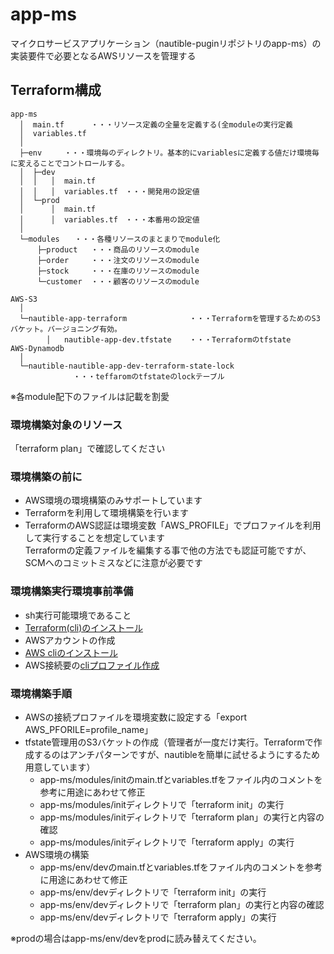 # app-ms

マイクロサービスアプリケーション（nautible-puginリポジトリのapp-ms）の実装要件で必要となるAWSリソースを管理する

## Terraform構成

```text
app-ms
  │  main.tf      ・・・リソース定義の全量を定義する(全moduleの実行定義
  │  variables.tf
  │  
  ├─env     ・・・環境毎のディレクトリ。基本的にvariablesに定義する値だけ環境毎に変えることでコントロールする。
  │  ├─dev
  │  │   │  main.tf
  │  │   │  variables.tf　・・・開発用の設定値
  │  └─prod
  │      │  main.tf
  │      │  variables.tf　・・・本番用の設定値
  │                                      
  └─modules　　・・・各種リソースのまとまりでmodule化
      ├─product   ・・・商品のリソースのmodule
      ├─order     ・・・注文のリソースのmodule
      ├─stock     ・・・在庫のリソースのmodule
      └─customer  ・・・顧客のリソースのmodule

AWS-S3
  │  
  └─nautible-app-terraform              ・・・Terraformを管理するためのS3バケット。バージョニング有効。
        │   nautible-app-dev.tfstate    ・・・Terraformのtfstate
AWS-Dynamodb
  │  
  └─nautible-nautible-app-dev-terraform-state-lock
              ・・・teffaromのtfstateのlockテーブル
```

※各module配下のファイルは記載を割愛

### 環境構築対象のリソース

「terraform plan」で確認してください

### 環境構築の前に

* AWS環境の環境構築のみサポートしています
* Terraformを利用して環境構築を行います
* TerraformのAWS認証は環境変数「AWS_PROFILE」でプロファイルを利用して実行することを想定しています  
Terraformの定義ファイルを編集する事で他の方法でも認証可能ですが、SCMへのコミットミスなどに注意が必要です

### 環境構築実行環境事前準備

* sh実行可能環境であること
* [Terraform(cli)のインストール](https://learn.hashicorp.com/tutorials/terraform/install-cli)
* AWSアカウントの作成
* [AWS cliのインストール](https://docs.aws.amazon.com/ja_jp/cli/latest/userguide/cli-chap-install.html)
* AWS接続要の[cliプロファイル作成](https://docs.aws.amazon.com/ja_jp/cli/latest/userguide/cli-configure-profiles.html)

### 環境構築手順

* AWSの接続プロファイルを環境変数に設定する「export AWS_PFORILE=profile_name」
* tfstate管理用のS3バケットの作成（管理者が一度だけ実行。Terraformで作成するのはアンチパターンですが、nautibleを簡単に試せるようにするため用意しています）
  * app-ms/modules/initのmain.tfとvariables.tfをファイル内のコメントを参考に用途にあわせて修正
  * app-ms/modules/initディレクトリで「terraform init」の実行
  * app-ms/modules/initディレクトリで「terraform plan」の実行と内容の確認
  * app-ms/modules/initディレクトリで「terraform apply」の実行
* AWS環境の構築
  * app-ms/env/devのmain.tfとvariables.tfをファイル内のコメントを参考に用途にあわせて修正
  * app-ms/env/devディレクトリで「terraform init」の実行
  * app-ms/env/devディレクトリで「terraform plan」の実行と内容の確認
  * app-ms/env/devディレクトリで「terraform apply」の実行

※prodの場合はapp-ms/env/devをprodに読み替えてください。

